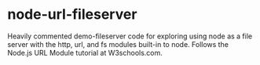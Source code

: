 # node-url-fileserver

Heavily commented demo-fileserver code for exploring using node as a file server with the http, url, and fs modules built-in to node. Follows the Node.js URL Module tutorial at W3schools.com.

